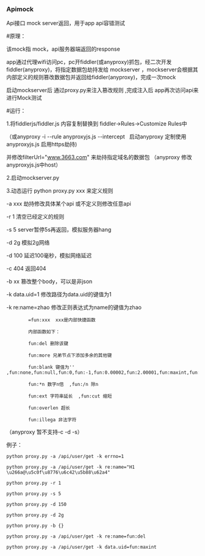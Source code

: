 ### Apimock
Api接口 mock server返回，用于app api容错测试

#原理：

该mock指 mock，api服务器端返回的response

app通过代理wifi访问pc，pc开fiddler(或anyproxy)抓包，经二次开发fiddler(anyproxy)，将指定数据包劫持发给 mockserver ，mockserver会根据其内部定义的规则篡改数据包并返回给fiddler(anyproxy)，完成一次mock

启动mockserver后 通过proxy.py来注入篡改规则 ,完成注入后 app再次访问api来进行Mock测试

#运行：

1.将fiddlerjs/fiddler.js 内容复制替换到 fiddler->Rules->Customize Rules中

  （或anyproxy -i --rule anyproxyjs.js --intercept   启动anyproxy 定制使用anyproxyjs.js 启用https劫持)

  并修改filterUrl="www.3663.com"  来劫持指定域名的数据包 （anyproxy 修改anyproxyjs.js中host）
  
2.启动mockserver.py

3.动态运行 python proxy.py xxx 来定义规则

  -a xxx  劫持修改具体某个api  或不定义则修改任意api
  
  -r 1    清空已经定义的规则
  
  -s 5    server暂停5s再返回，模拟服务器hang
  
  -d 2g   模拟2g网络
  
  -d 100  延迟100毫秒，模拟网络延迟
  
  -c 404  返回404

  -b xx   篡改整个body，可以是非json
  
  -k data.uid=1 修改路径为data.uid的键值为1
     
  -k re:name=zhao 修改正则表达式为name的键值为zhao
  
            =fun:xxx  xxx是内部快捷函数
            
            内部函数如下：
            
            fun:del 删除该键
            
            fun:more 兄弟节点下添加多余的其他键
            
            fun:blank 键值为''  ,fun:none,fun:null,fun:0,fun:-1,fun:0.00002,fun:2.00001,fun:maxint,fun:maxlong
            
            fun:*n 数字n倍  ,fun:/n 除n
            
            fun:ext 字符串延长  ,fun:cut 缩短
            
            fun:overlen 超长
            
            fun:illega 非法字符
           
  （anyproxy 暂不支持-c -d -s）
  
例子：
  
    python proxy.py -a /api/user/get -k errno=1   
  
    python proxy.py -a /api/user/get -k re:name="H1 \u266a@\u5c0f\u8776\u6c42\u5b88\u62a4"

    python proxy.py -r 1
  
    python proxy.py -s 5

    python proxy.py -d 150

    python proxy.py -d 2g

    python proxy.py -b {}

    python proxy.py -a /api/user/get -k re:name=fun:del

    python proxy.py -a /api/user/get -k data.uid=fun:maxint
